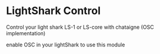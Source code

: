 # LightShark Control
Control your light shark LS-1 or LS-core with chataigne (OSC implementation)

enable OSC in your lightShark to use this module